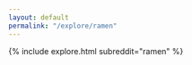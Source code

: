 ```yaml
---
layout: default
permalink: "/explore/ramen"
---
```


<link rel="stylesheet" type="text/css" href="/static/css/explore.css">
{% include explore.html subreddit="ramen" %}

